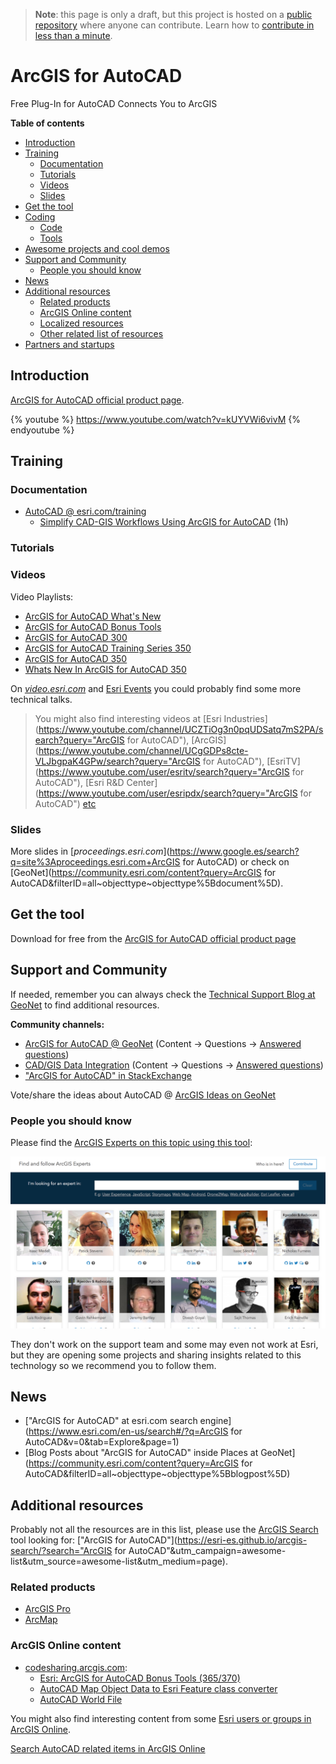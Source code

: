 > **Note**: this page is only a draft, but this project is hosted on a [public repository](https://github.com/hhkaos/awesome-arcgis) where anyone can contribute. Learn how to [contribute in less than a minute](https://github.com/hhkaos/awesome-arcgis/blob/master/CONTRIBUTING.md#contributions).

# ArcGIS for AutoCAD

Free Plug-In for AutoCAD Connects You to ArcGIS

<!-- START doctoc generated TOC please keep comment here to allow auto update -->
<!-- DON'T EDIT THIS SECTION, INSTEAD RE-RUN doctoc TO UPDATE -->
**Table of contents**

- [Introduction](#introduction)
- [Training](#training)
  - [Documentation](#documentation)
  - [Tutorials](#tutorials)
  - [Videos](#videos)
  - [Slides](#slides)
- [Get the tool](#get-the-tool)
- [Coding](#coding)
  - [Code](#code)
  - [Tools](#tools)
- [Awesome projects and cool demos](#awesome-projects-and-cool-demos)
- [Support and Community](#support-and-community)
  - [People you should know](#people-you-should-know)
- [News](#news)
- [Additional resources](#additional-resources)
  - [Related products](#related-products)
  - [ArcGIS Online content](#arcgis-online-content)
  - [Localized resources](#localized-resources)
  - [Other related list of resources](#other-related-list-of-resources)
- [Partners and startups](#partners-and-startups)

<!-- END doctoc generated TOC please keep comment here to allow auto update -->

## Introduction

[ArcGIS for AutoCAD official product page](https://www.esri.com/en-us/arcgis/products/arcgis-for-autocad).

{% youtube %} https://www.youtube.com/watch?v=kUYVWi6vivM {% endyoutube %}

## Training

### Documentation

* [AutoCAD @ esri.com/training](https://www.esri.com/training/Bookmark/F3XT7G9PX)
    * [Simplify CAD-GIS Workflows Using ArcGIS for AutoCAD](https://www.esri.com/training/catalog/57630430851d31e02a43ee18/simplify-cad-gis-workflows-using-arcgis-for-autocad/) (1h)

### Tutorials

### Videos

Video Playlists:

* [ArcGIS for AutoCAD What's New](https://www.youtube.com/playlist?list=PLHTg8zWG0OuldsHy7uXwd_mIxQVT4-ERe)
* [ArcGIS for AutoCAD Bonus Tools](https://www.youtube.com/playlist?list=PLHTg8zWG0OunfoXfgWWSTvU0UTCFs6ebl)
* [ArcGIS for AutoCAD 300](https://www.youtube.com/playlist?list=PLHTg8zWG0OumaZbvl_jjuYguyJ-VpUfIs)
* [ArcGIS for AutoCAD Training Series 350](https://www.youtube.com/playlist?list=PLHTg8zWG0OuktrJAz1rQTEad9-HNAziqr)
* [ArcGIS for AutoCAD 350](https://www.youtube.com/playlist?list=PLHTg8zWG0Oul3BNulFH-JQyoL-X_AzNg4)
* [Whats New In ArcGIS for AutoCAD 350](https://www.youtube.com/playlist?list=PLHTg8zWG0Oum07kt_gX_WQpfp8Fns3CGz)

On [*video.esri.com*](https://www.esri.com/videos/search?q=ArcGIS%20for%20AutoCAD#?sortby=recent) and [Esri Events](https://www.youtube.com/channel/UC_yE3TatdZKAXvt_TzGJ6mw/search?query=%22ArcGIS+for+Autocad%22) you could probably find some more technical talks.

> You might also find interesting videos at [Esri Industries](https://www.youtube.com/channel/UCZTiOg3n0pqUDSatq7mS2PA/search?query="ArcGIS for AutoCAD"), [ArcGIS](https://www.youtube.com/channel/UCgGDPs8cte-VLJbgpaK4GPw/search?query="ArcGIS for AutoCAD"), [EsriTV](https://www.youtube.com/user/esritv/search?query="ArcGIS for AutoCAD"), [Esri R&D Center](https://www.youtube.com/user/esripdx/search?query="ArcGIS for AutoCAD") [etc](https://esri-es.github.io/awesome-arcgis/esri/#youtube-channels)

### Slides

More slides in [*proceedings.esri.com*](https://www.google.es/search?q=site%3Aproceedings.esri.com+ArcGIS for AutoCAD) or check on [GeoNet](https://community.esri.com/content?query=ArcGIS for AutoCAD&filterID=all~objecttype~objecttype%5Bdocument%5D).

## Get the tool

Download for free from the [ArcGIS for AutoCAD official product page](https://www.esri.com/en-us/arcgis/products/arcgis-for-autocad)


## Support and Community

If needed, remember you can always check the [Technical Support Blog at GeoNet](https://community.esri.com/groups/technical-support/blog/tags#/) to find additional resources.

**Community channels:**

* [ArcGIS for AutoCAD @ GeoNet](https://community.esri.com/groups/arcgis-for-autocad) (Content -> Questions -> [Answered questions](https://community.esri.com/groups/arcgis-for-autocad/content?filterID=contentstatus%5Bpublished%5D~objecttype~thread%5Bquestions%5D~thread%5Banswered%5D))
* [CAD/GIS Data Integration](https://community.esri.com/groups/cadgis-data-integration) (Content -> Questions -> [Answered questions](https://community.esri.com/groups/cadgis-data-integration/content?filterID=contentstatus%5Bpublished%5D~objecttype~thread%5Bquestions%5D~thread%5Banswered%5D))
* ["ArcGIS for AutoCAD" in StackExchange](https://gis.stackexchange.com/search?q=ArcGIS+for+AutoCAD)

Vote/share the ideas about AutoCAD @ [ArcGIS Ideas on GeoNet](https://community.esri.com/search.jspa?q=autocad&place=%2Fplaces%2F478947&depth=ALL)

### People you should know

Please find the [ArcGIS Experts on this topic using this tool](https://esri-es.github.io/arcgis-experts/?topic=AutoCAD):

[![ArcGIS Experts Tool Screenshot](https://github.com/esri-es/arcgis-experts/blob/master/assets/imgs/arcgis-experts-tool.png?raw=true)](https://esri-es.github.io/arcgis-experts/?topic=AutoCAD)

They don't work on the support team and some may even not work at Esri,
but they are opening some projects and sharing insights related to this
technology so we recommend you to follow them.

## News

* ["ArcGIS for AutoCAD" at esri.com search engine](https://www.esri.com/en-us/search#/?q=ArcGIS for AutoCAD&v=0&tab=Explore&page=1)
* [Blog Posts about "ArcGIS for AutoCAD" inside Places at GeoNet](https://community.esri.com/content?query=ArcGIS for AutoCAD&filterID=all~objecttype~objecttype%5Bblogpost%5D)

## Additional resources

Probably not all the resources are in this list, please use the [ArcGIS Search](https://esri-es.github.io/arcgis-search/) tool looking for: ["ArcGIS for AutoCAD"](https://esri-es.github.io/arcgis-search/?search="ArcGIS for AutoCAD"&utm_campaign=awesome-list&utm_source=awesome-list&utm_medium=page).

### Related products

* [ArcGIS Pro](../arcgis-desktop/arcgis-pro/README.md)
* [ArcMap](../arcgis-desktop/arcmap-arccatalog/README.md)

### ArcGIS Online content

* [codesharing.arcgis.com](http://codesharing.arcgis.com/):
    * [Esri: ArcGIS for AutoCAD Bonus Tools (365/370)](https://www.arcgis.com/home/item.html?id=103f4d42de804f4ab42ff498026d9ddc)
    * [AutoCAD Map Object Data to Esri Feature class converter](https://www.arcgis.com/home/item.html?id=e16850134f274aa9a3549dedfec7e4a4)
    * [AutoCAD World File](https://www.arcgis.com/home/item.html?id=735b098660f14689b90243e20fb69837)

You might also find interesting content from some [Esri users or groups in ArcGIS Online](../../../esri/README.md).

[Search AutoCAD related items in ArcGIS Online](https://esri-es.github.io/arcgis-developer-tips-and-tricks/arcgis-online/search/?q=type%3A%22CAD+Drawing%22&numResults=100&sortField=relevance&Thumbnail=generateThumbnail%28elem%29&Title=elem.title&Details=%27%3Ca+href%3D%22https%3A%2F%2Fwww.arcgis.com%2Fhome%2Fitem.html%3Fid%3D%27%2Belem.id%2B%27%22+target%3D%22_blank%22%3EDetails%3C%2Fa%3E%27&Owner=elem.owner&Type=elem.type&Views=elem.numViews)
